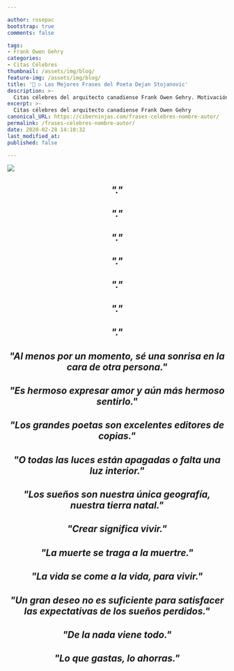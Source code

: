 ```yaml
---

author: rosepac
bootstrap: true
comments: false

tags:
- Frank Owen Gehry
categories:
- Citas Célebres
thumbnail: /assets/img/blog/
feature-img: /assets/img/blog/
title: '📢 ▷ Las Mejores Frases del Poeta Dejan Stojanovic'
description: >-
  Citas célebres del arquitecto canadiense Frank Owen Gehry. Motivación, creatividad y trabajo -escribir algo más, usa -
excerpt: >-
  Citas célebres del arquitecto canadiense Frank Owen Gehry
canonical_URL: https://ciberninjas.com/frases-celebres-nombre-autor/
permalink: /frases-celebres-nombre-autor/
date: 2020-02-28 14:10:32
last_modified_at: 
published: false

---
```


![](/assets/img/ "")

<h2><p align="center"><cite>"."</cite></p></h2>

<h2><p align="center"><cite>"."</cite></p></h2>

<h2><p align="center"><cite>"."</cite></p></h2>

<h2><p align="center"><cite>"."</cite></p></h2>

<h2><p align="center"><cite>"."</cite></p></h2>

<h2><p align="center"><cite>"."</cite></p></h2>

<h2><p align="center"><cite>"."</cite></p></h2>

<h2><p align="center"><cite>"Al menos por un momento, sé una sonrisa en la cara de otra persona."</cite></p></h2>

<h2><p align="center"><cite>"Es hermoso expresar amor y aún más hermoso sentirlo."</cite></p></h2>

<h2><p align="center"><cite>"Los grandes poetas son excelentes editores de copias."</cite></p></h2>

<h2><p align="center"><cite>"O todas las luces están apagadas o falta una luz interior."</cite></p></h2>

<h2><p align="center"><cite>"Los sueños son nuestra única geografía, nuestra tierra natal."</cite></p></h2>

<h2><p align="center"><cite>"Crear significa vivir."</cite></p></h2>

<h2><p align="center"><cite>"La muerte se traga a la muertre."</cite></p></h2>

<h2><p align="center"><cite>"La vida se come a la vida, para vivir."</cite></p></h2>

<h2><p align="center"><cite>"Un gran deseo no es suficiente para satisfacer las expectativas de los sueños perdidos."</cite></p></h2>

<h2><p align="center"><cite>"De la nada viene todo."</cite></p></h2>

<h2><p align="center"><cite>"Lo que gastas, lo ahorras."</cite></p></h2>

<!-- https://www.inspiringquotes.us/author/8647-frank-gehry -->
